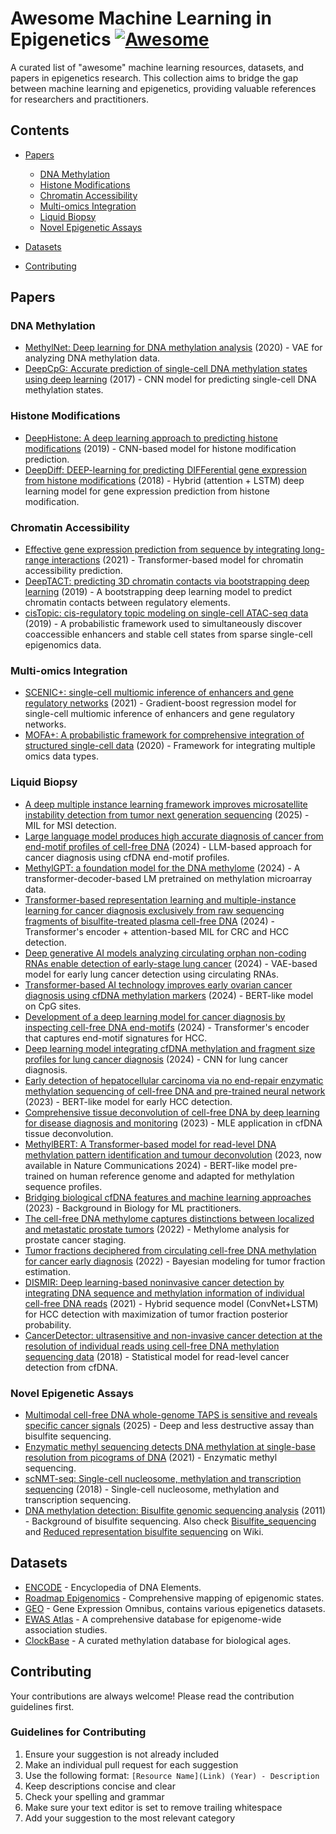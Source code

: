 # Awesome Machine Learning in Epigenetics [![Awesome](https://awesome.re/badge.svg)](https://awesome.re)

A curated list of "awesome" machine learning resources, datasets, and papers in epigenetics research. This collection aims to bridge the gap between machine learning and epigenetics, providing valuable references for researchers and practitioners.

## Contents

- [Papers](#papers)
  - [DNA Methylation](#dna-methylation)
  - [Histone Modifications](#histone-modifications)
  - [Chromatin Accessibility](#chromatin-accessibility)
  - [Multi-omics Integration](#multi-omics-integration)
  - [Liquid Biopsy](#liquid-biopsy)
  - [Novel Epigenetic Assays](#novel-epigenetic-assays)

- [Datasets](#datasets)
- [Contributing](#contributing)

## Papers

### DNA Methylation

- [MethylNet: Deep learning for DNA methylation analysis](https://bmcbioinformatics.biomedcentral.com/articles/10.1186/s12859-020-3443-8) (2020) - VAE for analyzing DNA methylation data.
- [DeepCpG: Accurate prediction of single-cell DNA methylation states using deep learning](https://genomebiology.biomedcentral.com/articles/10.1186/s13059-017-1189-z) (2017) - CNN model for predicting single-cell DNA methylation states.

### Histone Modifications

- [DeepHistone: A deep learning approach to predicting histone modifications](https://bmcgenomics.biomedcentral.com/articles/10.1186/s12864-019-5489-4) (2019) - CNN-based model for histone modification prediction.
- [DeepDiff: DEEP-learning for predicting DIFFerential gene expression from histone modifications](https://academic.oup.com/bioinformatics/article/34/17/i891/5093224) (2018) - Hybrid (attention + LSTM) deep learning model for gene expression prediction from histone modification.

### Chromatin Accessibility

- [Effective gene expression prediction from sequence by integrating long-range interactions](https://www.nature.com/articles/s41592-021-01252-x) (2021) - Transformer-based model for chromatin accessibility prediction.
- [DeepTACT: predicting 3D chromatin contacts via bootstrapping deep learning](https://academic.oup.com/nar/article/47/10/e60/5380496) (2019) - A bootstrapping deep learning model to predict chromatin contacts between regulatory elements.
- [cisTopic: cis-regulatory topic modeling on single-cell ATAC-seq data](https://www.nature.com/articles/s41592-019-0367-1) (2019) - A probabilistic framework used to simultaneously discover coaccessible enhancers and stable cell states from sparse single-cell epigenomics data.

### Multi-omics Integration
- [SCENIC+: single-cell multiomic inference of enhancers and gene regulatory networks](https://www.nature.com/articles/s41592-023-01938-4) (2021) - Gradient-boost regression model for single-cell multiomic inference of enhancers and gene regulatory networks. 
- [MOFA+: A probabilistic framework for comprehensive integration of structured single-cell data](https://genomebiology.biomedcentral.com/articles/10.1186/s13059-020-02015-1) (2020) - Framework for integrating multiple omics data types.

### Liquid Biopsy
- [A deep multiple instance learning framework improves microsatellite instability detection from tumor next generation sequencing](https://www.nature.com/articles/s41467-023-35823-7) (2025) - MIL for MSI detection.
- [Large language model produces high accurate diagnosis of cancer from end-motif profiles of cell-free DNA](https://academic.oup.com/bib/article/25/5/bbae430/7747593) (2024) - LLM-based approach for cancer diagnosis using cfDNA end-motif profiles.
- [MethylGPT: a foundation model for the DNA methylome](https://www.biorxiv.org/content/10.1101/2024.10.30.621013v2) (2024) - A transformer-decoder-based LM pretrained on methylation microarray data.
- [Transformer-based representation learning and multiple-instance learning for cancer diagnosis exclusively from raw sequencing fragments of bisulfite-treated plasma cell-free DNA](https://febs.onlinelibrary.wiley.com/doi/10.1002/1878-0261.13745) (2024) - Transformer's encoder + attention-based MIL for CRC and HCC detection.
- [Deep generative AI models analyzing circulating orphan non-coding RNAs enable detection of early-stage lung cancer](https://www.nature.com/articles/s41467-024-53851-9) (2024) - VAE-based model for early lung cancer detection using circulating RNAs.
- [Transformer-based AI technology improves early ovarian cancer diagnosis using cfDNA methylation markers](https://www.sciencedirect.com/science/article/pii/S266637912400380X) (2024) - BERT-like model on CpG sites.
- [Development of a deep learning model for cancer diagnosis by inspecting cell-free DNA end-motifs](https://www.nature.com/articles/s41698-024-00635-5) (2024) - Transformer's encoder that captures end-motif signatures for HCC.
- [Deep learning model integrating cfDNA methylation and fragment size profiles for lung cancer diagnosis](https://www.nature.com/articles/s41598-024-63411-2) (2024) - CNN for lung cancer diagnosis.
- [Early detection of hepatocellular carcinoma via no end-repair enzymatic methylation sequencing of cell-free DNA and pre-trained neural network](https://genomemedicine.biomedcentral.com/articles/10.1186/s13073-023-01238-8) (2023) - BERT-like model for early HCC detection.
- [Comprehensive tissue deconvolution of cell-free DNA by deep learning for disease diagnosis and monitoring](https://www.pnas.org/doi/10.1073/pnas.2305236120) (2023) - MLE application in cfDNA tissue deconvolution.
- [MethylBERT: A Transformer-based model for read-level DNA methylation pattern identification and tumour deconvolution](https://www.biorxiv.org/content/10.1101/2023.10.29.564590v3) (2023, now available in Nature Communications 2024) - BERT-like model pre-trained on human reference genome and adapted for methylation sequence profiles.
- [Bridging biological cfDNA features and machine learning approaches](https://www.cell.com/trends/genetics/fulltext/S0168-9525(23)00019-7) (2023) - Background in Biology for ML practitioners.
- [The cell-free DNA methylome captures distinctions between localized and metastatic prostate tumors](https://www.nature.com/articles/s41467-022-34012-2) (2022) - Methylome analysis for prostate cancer staging.
- [Tumor fractions deciphered from circulating cell-free DNA methylation for cancer early diagnosis](https://www.nature.com/articles/s41467-022-35320-3) (2022) - Bayesian modeling for tumor fraction estimation.
- [DISMIR: Deep learning-based noninvasive cancer detection by integrating DNA sequence and methylation information of individual cell-free DNA reads](https://academic.oup.com/bib/article/22/6/bbab250/6318194) (2021) - Hybrid sequence model (ConvNet+LSTM) for HCC detection with maximization of tumor fraction posterior probability.
- [CancerDetector: ultrasensitive and non-invasive cancer detection at the resolution of individual reads using cell-free DNA methylation sequencing data](https://academic.oup.com/nar/article/46/15/e89/5036349) (2018) - Statistical model for read-level cancer detection from cfDNA.

### Novel Epigenetic Assays
- [Multimodal cell-free DNA whole-genome TAPS is sensitive and reveals specific cancer signals](https://www.nature.com/articles/s41467-024-55428-y) (2025) - Deep and less destructive assay than bisulfite sequencing.
- [Enzymatic methyl sequencing detects DNA methylation at single-base resolution from picograms of DNA](https://www.nature.com/articles/s41592-021-01103-7) (2021) - Enzymatic methyl sequencing.
- [scNMT-seq: Single-cell nucleosome, methylation and transcription sequencing](https://www.nature.com/articles/s41467-018-03149-4) (2018) - Single-cell nucleosome, methylation and transcription sequencing.
- [DNA methylation detection: Bisulfite genomic sequencing analysis](https://link.springer.com/protocol/10.1007/978-1-61779-316-5_2) (2011) - Background of bisulfite sequencing. Also check [Bisulfite_sequencing](https://en.wikipedia.org/wiki/Bisulfite_sequencing) and [Reduced representation bisulfite sequencing](https://en.wikipedia.org/wiki/Reduced_representation_bisulfite_sequencing) on Wiki.

## Datasets

- [ENCODE](https://www.encodeproject.org/) - Encyclopedia of DNA Elements.
- [Roadmap Epigenomics](http://www.roadmapepigenomics.org/) - Comprehensive mapping of epigenomic states.
- [GEO](https://www.ncbi.nlm.nih.gov/geo/) - Gene Expression Omnibus, contains various epigenetics datasets.
- [EWAS Atlas](https://bigd.big.ac.cn/ewas/) - A comprehensive database for epigenome-wide association studies.
- [ClockBase](http://gladyshevlab.org:3838/ClockBase/) - A curated methylation database for biological ages.

## Contributing

Your contributions are always welcome! Please read the contribution guidelines first.

### Guidelines for Contributing

1. Ensure your suggestion is not already included
2. Make an individual pull request for each suggestion
3. Use the following format: `[Resource Name](Link) (Year) - Description`
4. Keep descriptions concise and clear
5. Check your spelling and grammar
6. Make sure your text editor is set to remove trailing whitespace
7. Add your suggestion to the most relevant category
